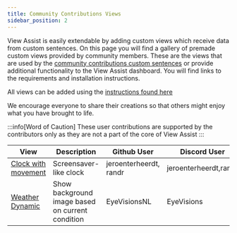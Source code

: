 ```yaml
---
title: Community Contributions Views 
sidebar_position: 2
---
```


View Assist is easily extendable by adding custom views which receive data from custom sentences. On this page you will find a gallery of premade custom views provided by community members. These are the views that are used by the [community contributions custom sentences](../cc-sentences/index.md) or provide additional functionality to the View Assist dashboard.  You will find links to the requirements and installation instructions.

All views can be added using the [instructions found here](../../viewassist-setup/homeassistant-configuration/viewassist-configuration/dashboard-views/views.md)

We encourage everyone to share their creations so that others might enjoy what you have brought to life.



:::info[Word of Caution]
These user contributions are supported by the contributors only as they are not a part of the core of View Assist
:::

| View | Description | Github User | Discord User |
| ---- | ----------- | ----------- | ------------ |
| [Clock with movement](clock-with-movement.md) | Screensaver-like clock| jeroenterheerdt, randr | jeroenterheerdt,randr |
| [Weather Dynamic](weatherdynamic.md) | Show background image based on current condition| EyeVisionsNL | EyeVisions |
